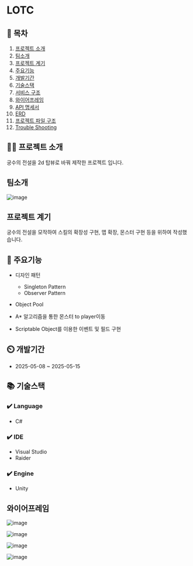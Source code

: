 ﻿# LOTC

## 📖 목차
1. [프로젝트 소개](#프로젝트-소개)
2. [팀소개](#팀소개)
3. [프로젝트 계기](#프로젝트-계기)
4. [주요기능](#주요기능)
5. [개발기간](#개발기간)
6. [기술스택](#기술스택)
7. [서비스 구조](#서비스-구조)
8. [와이어프레임](#와이어프레임)
9. [API 명세서](#API-명세서)
10. [ERD](#ERD)
11. [프로젝트 파일 구조](#프로젝트-파일-구조)
12. [Trouble Shooting](#trouble-shooting)
    
## 👨‍🏫 프로젝트 소개
궁수의 전설을 2d 탑뷰로 바꿔 제작한 프로젝트 입니다.

## 팀소개
![image](https://github.com/user-attachments/assets/7834ca27-127f-42bf-8919-47ef3b7d3495)


## 프로젝트 계기
궁수의 전설을 모작하여 스킬의 확장성 구현, 맵 확장, 몬스터 구현 등을 위하여 작성했습니다.

## 💜 주요기능

- 디자인 패턴
  - Singleton Pattern
  - Observer Pattern 
- Object Pool 

- A* 알고리즘을 통한 몬스터 to player이동

- Scriptable Object를 이용한 이벤트 및 필드 구현


## ⏲️ 개발기간
- 2025-05-08 ~ 2025-05-15

## 📚️ 기술스택

### ✔️ Language
- C#

### ✔️ IDE
- Visual Studio
- Raider
  
### ✔️ Engine
- Unity

## 와이어프레임
![image](https://github.com/user-attachments/assets/52f0b477-e251-46dc-8b0d-1ab29e26e6cc)


![image](https://github.com/user-attachments/assets/e87da0b2-1b3e-4055-b241-c29a07613603)

![image](https://github.com/user-attachments/assets/cbda9c3d-2e9d-4e3d-bb00-0e1e335dfe0f)

![image](https://github.com/user-attachments/assets/37c51415-094a-4a7c-b163-70ae7c19ed05)

